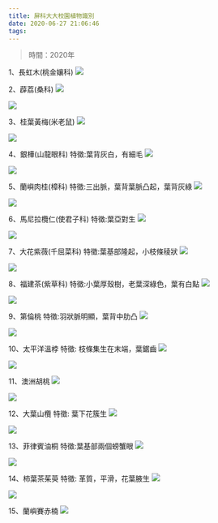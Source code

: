 ```yaml
---
title: 屏科大大校園植物識別
date: 2020-06-27 21:06:46
tags:
---
```

> 時間：2020年

1、長虹木(桃金孃科)
![](https://i.imgur.com/Nxe4Jiz.png)

2、薜荔(桑科)
![](https://i.imgur.com/PrSnAUj.png)

![](https://i.imgur.com/fT3KboU.png)

3、桂葉黃梅(米老鼠)
![](https://i.imgur.com/s4JtbBF.png)

![](https://i.imgur.com/ZXH60tX.png)

4、銀樺(山龍眼科)
特徵:葉背灰白，有細毛
![](https://i.imgur.com/XDbZztQ.png)

![](https://i.imgur.com/BI778ik.png)

5、蘭嶼肉桂(樟科)
特徵:三出脈，葉背葉脈凸起，葉背灰綠
![](https://i.imgur.com/baYn2VH.png)

![](https://i.imgur.com/bxit6I6.png)

6、馬尼拉欖仁(使君子科)
特徵:葉亞對生
![](https://i.imgur.com/rCNfQhD.png)

![](https://i.imgur.com/JFMxymQ.png)


7、大花紫薇(千屈菜科)
特徵:葉基部隆起，小枝條稜狀
![](https://i.imgur.com/xVixWnH.png)

![](https://i.imgur.com/lLbYYD1.png)

8、福建茶(紫草科)
特徵:小葉厚殼樹，老葉深綠色，葉有白點
![](https://i.imgur.com/Fu1lSgk.png)

![](https://i.imgur.com/y4vY1af.png)

9、第倫桃
特徵:羽狀脈明顯，葉背中肋凸
![](https://i.imgur.com/I3sLHYG.png)

![](https://i.imgur.com/Ofs9J3E.png)

10、太平洋溫桲
特徵: 枝條集生在末端，葉鋸齒
![](https://i.imgur.com/WDFDtxy.png)

![](https://i.imgur.com/vUM2BqT.png)

11、澳洲胡桃
![](https://i.imgur.com/vOsF8zk.png)

![](https://i.imgur.com/AwbXMMp.png)

12、大葉山欖
特徵: 葉下花簇生
![](https://i.imgur.com/8tbZbkK.png)

![](https://i.imgur.com/OOxYvsT.png)

13、菲律賓油桐
特徵:葉基部兩個螃蟹眼
![](https://i.imgur.com/knrM0Uc.png)

![](https://i.imgur.com/EYXv5He.png)

14、柿葉茶茱萸
特徵: 革質，平滑，花葉腋生
![](https://i.imgur.com/QC9rdNG.png)

![](https://i.imgur.com/APazsuL.png)

15、蘭嶼賽赤楠
![](https://i.imgur.com/l2aLwhJ.png)




